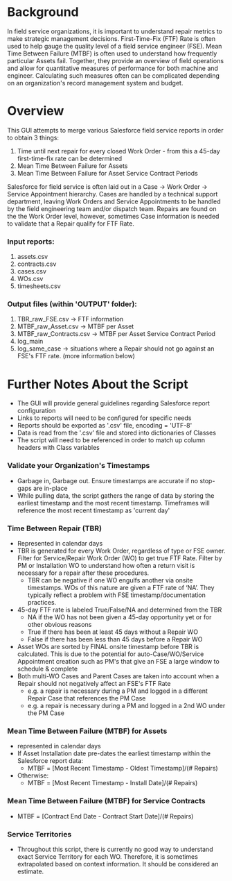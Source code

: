 # Background

In field service organizations, it is important to understand repair metrics to make strategic management decisions.  First-Time-Fix (FTF) Rate is often used to help gauge the quality level of a field service engineer (FSE).  Mean Time Between Failure (MTBF) is often used to understand how frequently particular Assets fail.  Together, they provide an overview of field operations and allow for quantitative measures of performance for both machine and engineer.  Calculating such measures often can be complicated depending on an organization's record management system and budget.  

# Overview

This GUI attempts to merge various Salesforce field service reports in order to obtain 3 things:

1. Time until next repair for every closed Work Order - from this a 45-day first-time-fix rate can be determined
2. Mean Time Between Failure for Assets
3. Mean Time Between Failure for Asset Service Contract Periods

Salesforce for field service is often laid out in a Case -> Work Order -> Service Appointment hierarchy.  Cases are handled by a technical support department, leaving Work Orders and Service Appointments to be handled by the field engineering team and/or dispatch team.  Repairs are found on the the Work Order level, however, sometimes Case information is needed to validate that a Repair qualify for FTF Rate.

### Input reports:
1. assets.csv
2. contracts.csv
3. cases.csv
4. WOs.csv
5. timesheets.csv

### Output files (within 'OUTPUT' folder):
1. TBR_raw_FSE.csv -> FTF information
2. MTBF_raw_Asset.csv -> MTBF per Asset
3. MTBF_raw_Contracts.csv -> MTBF per Asset Service Contract Period
4. log_main
5. log_same_case -> situations where a Repair should not go against an FSE's FTF rate.  (more information below)

# Further Notes About the Script
*  The GUI will provide general guidelines regarding Salesforce report configuration
*  Links to reports will need to be configured for specific needs
*  Reports should be exported as '.csv' file, encoding = 'UTF-8'
*  Data is read from the '.csv' file and stored into dictionaries of Classes
  * The script will need to be referenced in order to match up column headers with Class variables

### Validate your Organization's Timestamps
* Garbage in, Garbage out.  Ensure timestamps are accurate if no stop-gaps are in-place
* While pulling data, the script gathers the range of data by storing the earliest timestamp and the most recent timestamp.  Timeframes will reference the most recent timestamp as 'current day'

### Time Between Repair (TBR)
* Represented in calendar days
* TBR is generated for every Work Order, regardless of type or FSE owner.  Filter for Service/Repair Work Order (WO) to get true FTF Rate.  Filter by PM or Installation WO to understand how often a return visit is necessary for a repair after these procedures.
  * TBR can be negative if one WO engulfs another via onsite timestamps.  WOs of this nature are given a FTF rate of ‘NA’.  They typically reflect a problem with FSE timestamp/documentation practices.
* 45-day FTF rate is labeled True/False/NA and determined from the TBR
  * NA if the WO has not been given a 45-day opportunity yet or for other obvious reasons
  * True if there has been at least 45 days without a Repair WO
  * False if there has been less than 45 days before a Repair WO
* Asset WOs are sorted by FINAL onsite timestamp before TBR is calculated.  This is due to the potential for auto-Case/WO/Service Appointment creation such as PM's that give an FSE a large window to schedule & complete
* Both multi-WO Cases and Parent Cases are taken into account when a Repair should not negatively affect an FSE's FTF Rate
  * e.g. a repair is necessary during a PM and logged in a different Repair Case that references the PM Case
  * e.g. a repair is necessary during a PM and logged in a 2nd WO under the PM Case

### Mean Time Between Failure (MTBF) for Assets
* represented in calendar days
* If Asset Installation date pre-dates the earliest timestamp within the Salesforce report data:
  * MTBF = [Most Recent Timestamp - Oldest Timestamp]/(# Repairs)
* Otherwise:
  * MTBF = [Most Recent Timestamp - Install Date]/(# Repairs)

### Mean Time Between Failure (MTBF) for Service Contracts
* MTBF = [Contract End Date - Contract Start Date]/(# Repairs)

### Service Territories
* Throughout this script, there is currently no good way to understand exact Service Territory for each WO.  Therefore, it is sometimes extrapolated based on context information.  It should be considered an estimate.
